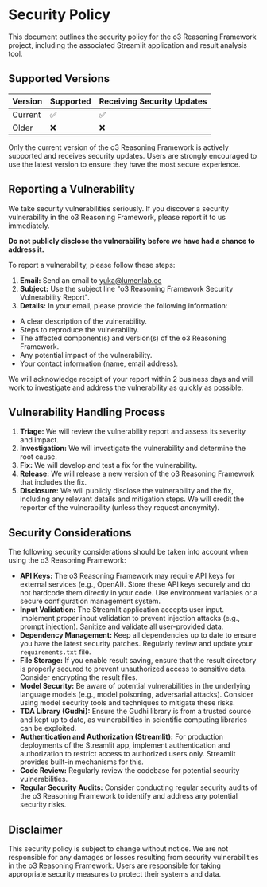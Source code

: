 # Security Policy

This document outlines the security policy for the o3 Reasoning Framework project, including the associated Streamlit application and result analysis tool.

## Supported Versions

| Version | Supported          | Receiving Security Updates |
| ------- | ------------------ | -------------------------- |
| Current | :white_check_mark: | :white_check_mark:         |
| Older   | :x:                | :x:                        |

Only the current version of the o3 Reasoning Framework is actively supported and receives security updates.    Users are strongly encouraged to use the latest version to ensure they have the most secure experience.

## Reporting a Vulnerability

We take security vulnerabilities seriously.    If you discover a security vulnerability in the o3 Reasoning Framework, please report it to us immediately.

**Do not publicly disclose the vulnerability before we have had a chance to address it.**

To report a vulnerability, please follow these steps:

1. **Email:** Send an email to yuka@lumenlab.cc
2. **Subject:** Use the subject line "o3 Reasoning Framework Security Vulnerability Report".
3. **Details:** In your email, please provide the following information:
*   A clear description of the vulnerability.
*   Steps to reproduce the vulnerability.
*   The affected component(s) and version(s) of the o3 Reasoning Framework.
*   Any potential impact of the vulnerability.
*   Your contact information (name, email address).

We will acknowledge receipt of your report within 2 business days and will work to investigate and address the vulnerability as quickly as possible.

## Vulnerability Handling Process

1. **Triage:** We will review the vulnerability report and assess its severity and impact.
2. **Investigation:** We will investigate the vulnerability and determine the root cause.
3. **Fix:** We will develop and test a fix for the vulnerability.
4. **Release:** We will release a new version of the o3 Reasoning Framework that includes the fix.
5. **Disclosure:** We will publicly disclose the vulnerability and the fix, including any relevant details and mitigation steps.     We will credit the reporter of the vulnerability (unless they request anonymity).

## Security Considerations

The following security considerations should be taken into account when using the o3 Reasoning Framework:

*   **API Keys:** The o3 Reasoning Framework may require API keys for external services (e.g., OpenAI).    Store these API keys securely and do not hardcode them directly in your code.    Use environment variables or a secure configuration management system.
*   **Input Validation:** The Streamlit application accepts user input.    Implement proper input validation to prevent injection attacks (e.g., prompt injection).     Sanitize and validate all user-provided data.
*   **Dependency Management:** Keep all dependencies up to date to ensure you have the latest security patches.    Regularly review and update your `requirements.txt` file.
*   **File Storage:** If you enable result saving, ensure that the result directory is properly secured to prevent unauthorized access to sensitive data.     Consider encrypting the result files.
*   **Model Security:**  Be aware of potential vulnerabilities in the underlying language models (e.g., model poisoning, adversarial attacks).     Consider using model security tools and techniques to mitigate these risks.
*   **TDA Library (Gudhi):**  Ensure the Gudhi library is from a trusted source and kept up to date, as vulnerabilities in scientific computing libraries can be exploited.
*   **Authentication and Authorization (Streamlit):**  For production deployments of the Streamlit app, implement authentication and authorization to restrict access to authorized users only.    Streamlit provides built-in mechanisms for this.
*   **Code Review:** Regularly review the codebase for potential security vulnerabilities.
*   **Regular Security Audits:** Consider conducting regular security audits of the o3 Reasoning Framework to identify and address any potential security risks.

## Disclaimer

This security policy is subject to change without notice.    We are not responsible for any damages or losses resulting from security vulnerabilities in the o3 Reasoning Framework.     Users are responsible for taking appropriate security measures to protect their systems and data.
